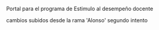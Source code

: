 Portal para el programa de Estimulo al desempeño docente

cambios subidos desde la rama 'Alonso'
segundo intento

